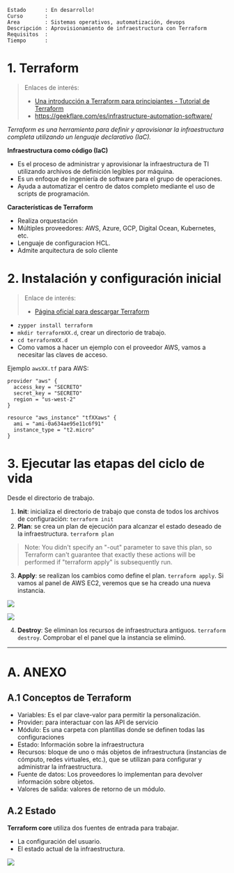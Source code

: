 
```
Estado      : En desarrollo!
Curso       :
Area        : Sistemas operativos, automatización, devops   
Descripción : Aprovisionamiento de infraestructura con Terraform
Requisitos  :
Tiempo      :
```

# 1. Terraform

> Enlaces de interés:
> * [Una introducción a Terraform para principiantes - Tutorial de Terraform](https://geekflare.com/es/terraform-for-beginners/)
> * https://geekflare.com/es/infrastructure-automation-software/

_Terraform es una herramienta para definir y aprovisionar la infraestructura completa utilizando un lenguaje declarativo (IaC)._

**Infraestructura como código (IaC)**
* Es el proceso de administrar y aprovisionar la infraestructura de TI utilizando archivos de definición legibles por máquina.
* Es un enfoque de ingeniería de software para el grupo de operaciones.
* Ayuda a automatizar el centro de datos completo mediante el uso de scripts de programación.

**Características de Terraform**
* Realiza orquestación
* Múltiples proveedores: AWS, Azure, GCP, Digital Ocean, Kubernetes, etc.
* Lenguaje de configuracion HCL.
* Admite arquitectura de solo cliente

# 2. Instalación y configuración inicial

> Enlace de interés:
> * [Página oficial para descargar Terraform](https://developer.hashicorp.com/terraform/downloads)

* `zypper install terraform`
* `mkdir terraformXX.d`, crear un directorio de trabajo.
* `cd terraformXX.d`
* Como vamos a hacer un ejemplo con el proveedor AWS, vamos a necesitar las claves de acceso.

Ejemplo `awsXX.tf` para AWS:

```
provider "aws" {
  access_key = "SECRETO"
  secret_key = "SECRETO"
  region = "us-west-2"
}

resource "aws_instance" "tfXXaws" {
  ami = "ami-0a634ae95e11c6f91"
  instance_type = "t2.micro"
}
```

# 3. Ejecutar las etapas del ciclo de vida

Desde el directorio de trabajo.
1. **Init**: inicializa el directorio de trabajo que consta de todos los archivos de configuración: `terraform init`
1. **Plan**: se crea un plan de ejecución para alcanzar el estado deseado de la infraestructura. `terraform plan`
> Note: You didn't specify an "-out" parameter to save this plan, so Terraform
can't guarantee that exactly these actions will be performed if
"terraform apply" is subsequently run.

3. **Apply**: se realizan los cambios como define el plan. `terraform apply`. Si vamos al panel de AWS EC2, veremos que se ha creado una nueva instancia.

![](https://geekflare.com/wp-content/uploads/2020/08/terraform-aws-ec2.png)

![](https://geekflare.com/wp-content/uploads/2020/08/terraform-aws-ec2.png)

4. **Destroy**: Se eliminan los recursos de infraestructura antiguos. `terraform destroy`. Comprobar el el panel que la instancia se eliminó.

--------

# A. ANEXO

## A.1 Conceptos de Terraform

* Variables: Es el par clave-valor para permitir la personalización.
* Provider: para interactuar con las API de servicio
* Módulo: Es una carpeta con plantillas donde se definen todas las configuraciones
* Estado: Información sobre la infraestructura
* Recursos: bloque de uno o más objetos de infraestructura (instancias de cómputo, redes virtuales, etc.), que se utilizan para configurar y administrar la infraestructura.
* Fuente de datos: Los proveedores lo implementan para devolver información sobre objetos.
* Valores de salida: valores de retorno de un módulo.

## A.2 Estado

**Terraform core** utiliza dos fuentes de entrada para trabajar.
* La configuración del usuario.
* El estado actual de la infraestructura.

![](https://geekflare.com/wp-content/uploads/2020/08/terraform-architecture.png)
